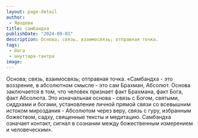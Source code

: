 ```yaml
---
layout: page-detail
author:
 - Яшодеви
title: самбандха
publishDate: "2024-09-01"
description: Основа; связь, взаимосвязь; отправная точка.
tags:
 - йога
 - ануттара-тантра
image: 
---
```


Основа; связь, взаимосвязь; отправная точка.
	«Самбандха - это воззрение, в абсолютном смысле - это сам Брахман, Абсолют. Основа заключается в том, что человек признает факт Брахмана, факт Бога, факт Абсолюта. Это изначальная основа - связь с Богом, святыми, сиддхами и богами, установление личной прямой связи со всевышним истоком мироздания - Абсолютом через веру, связь с гуру, избранным божеством, садху, священные тексты и медитацию. Самбандха означает контакт, сигнал в сознании между божественным измерением и человеческим». 

